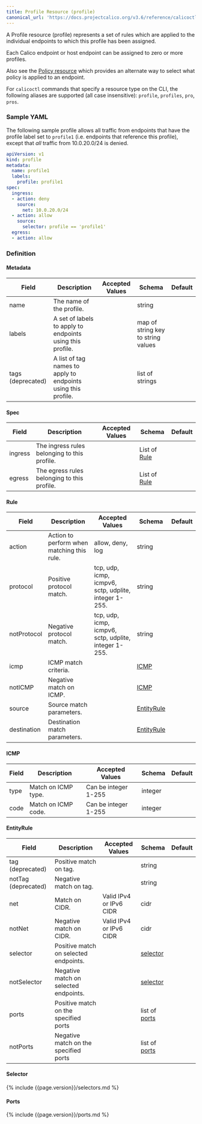 ```yaml
---
title: Profile Resource (profile)
canonical_url: 'https://docs.projectcalico.org/v3.6/reference/calicoctl/resources/profile'
---
```


A Profile resource (profile) represents a set of rules which are applied 
to the individual endpoints to which this profile has been assigned.

Each Calico endpoint or host endpoint can be assigned to zero or more profiles.

Also see the [Policy resource]({{site.baseurl}}/{{page.version}}/reference/calicoctl/resources/policy) 
which provides an alternate way to select what policy is applied to an endpoint.

For `calicoctl` commands that specify a resource type on the CLI, the following
aliases are supported (all case insensitive): `profile`, `profiles`, `pro`, `pros`.

### Sample YAML

The following sample profile allows all traffic from endpoints that
have the profile label set to `profile1` (i.e. endpoints that reference this profile),
except that *all* traffic from 10.0.20.0/24 is denied.

```yaml
apiVersion: v1
kind: profile
metadata:
  name: profile1
  labels:
    profile: profile1 
spec:
  ingress:
  - action: deny
    source:
      net: 10.0.20.0/24
  - action: allow
    source:
      selector: profile == 'profile1'
  egress:
  - action: allow 
```

### Definition 

#### Metadata

| Field       | Description                 | Accepted Values   | Schema | Default    |
|-------------|-----------------------------|-------------------|--------|------------|
| name   | The name of the profile. | | string |
| labels | A set of labels to apply to endpoints using this profile. |  | map of string key to string values |
| tags (deprecated) | A list of tag names to apply to endpoints using this profile.        | | list of strings |

#### Spec

| Field       | Description                 | Accepted Values   | Schema | Default    |
|-------------|-----------------------------|-------------------|--------|------------|
| ingress  | The ingress rules belonging to this profile.                          | | List of [Rule](#rule) |
| egress   | The egress rules belonging to this profile.                           | | List of [Rule](#rule)  |

#### Rule

| Field       | Description                 | Accepted Values   | Schema | Default    |
|-------------|-----------------------------|-------------------|--------|------------|
| action      | Action to perform when matching this rule. | allow, deny, log | string | |
| protocol    | Positive protocol match.  | tcp, udp, icmp, icmpv6, sctp, udplite, integer 1-255. | string | |
| notProtocol | Negative protocol match. | tcp, udp, icmp, icmpv6, sctp, udplite, integer 1-255. | string | |
| icmp        | ICMP match criteria.     | | [ICMP](#icmp) | |
| notICMP     | Negative match on ICMP. | | [ICMP](#icmp) | |
| source      | Source match parameters. |  | [EntityRule](#entityrule) | |
| destination | Destination match parameters. |  | [EntityRule](#entityrule) | |

#### ICMP

| Field       | Description                 | Accepted Values   | Schema | Default    |
|-------------|-----------------------------|-------------------|--------|------------|
| type | Match on ICMP type. | Can be integer 1-255 | integer |
| code | Match on ICMP code. | Can be integer 1-255 | integer |

#### EntityRule

| Field       | Description                 | Accepted Values   | Schema | Default    |
|-------------|-----------------------------|-------------------|--------|------------|
| tag (deprecated)      | Positive match on tag. |  | string | |
| notTag (deprecated)   | Negative match on tag. |  | string | |
| net    | Match on CIDR. | Valid IPv4 or IPv6 CIDR  | cidr | |
| notNet | Negative match on CIDR. | Valid IPv4 or IPv6 CIDR | cidr | |
| selector    | Positive match on selected endpoints. | | [selector](#selector) | |
| notSelector | Negative match on selected endpoints. | | [selector](#selector) | |
| ports | Positive match on the specified ports | | list of [ports](#ports) | |
| notPorts | Negative match on the specified ports |  | list of [ports](#ports) | |

#### Selector

{% include {{page.version}}/selectors.md %}

#### Ports

{% include {{page.version}}/ports.md %}
